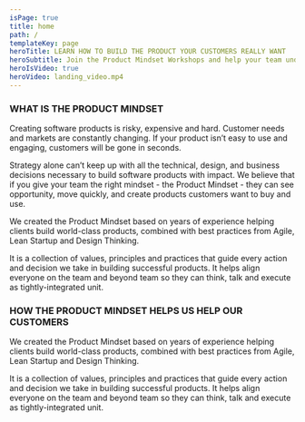 ```yaml
---
isPage: true
title: home
path: /
templateKey: page
heroTitle: LEARN HOW TO BUILD THE PRODUCT YOUR CUSTOMERS REALLY WANT
heroSubtitle: Join the Product Mindset Workshops and help your team understand customers, get the right features to market quickly, and grow your company
heroIsVideo: true
heroVideo: landing_video.mp4
---
```

### WHAT IS THE PRODUCT MINDSET

Creating software products is risky, expensive and hard. Customer needs and markets 
are constantly changing. If your product isn’t easy to use and engaging, customers will be gone in seconds. 

Strategy alone can’t keep up with all the technical, design, and business decisions necessary to build software products with impact. We believe that if you give your team the right mindset - the Product Mindset - they can see opportunity, move quickly, 
and create products customers want to buy and use.

We created the Product Mindset based on years of experience helping clients build world-class products, combined with best practices from Agile, Lean Startup and Design Thinking. 

It is a collection of values, principles and practices that guide every action and decision we take in building successful products. It helps align everyone on the team and beyond team so they can think, talk and execute as tightly-integrated unit.

### HOW THE PRODUCT MINDSET HELPS US HELP OUR CUSTOMERS

We created the Product Mindset based on years of experience helping clients build world-class products, combined with best practices from Agile, Lean Startup and Design Thinking. 

It is a collection of values, principles and practices that guide every action and decision we take in building successful products. It helps align everyone on the team and beyond team so they can think, talk and execute as tightly-integrated unit.